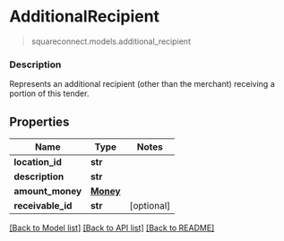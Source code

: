 # AdditionalRecipient
> squareconnect.models.additional_recipient

### Description

Represents an additional recipient (other than the merchant) receiving a portion of this tender.

## Properties
Name | Type | Notes
------------ | ------------- | -------------
**location_id** | **str** | 
**description** | **str** | 
**amount_money** | [**Money**](Money.md) | 
**receivable_id** | **str** | [optional] 

[[Back to Model list]](../README.md#documentation-for-models) [[Back to API list]](../README.md#documentation-for-api-endpoints) [[Back to README]](../README.md)


